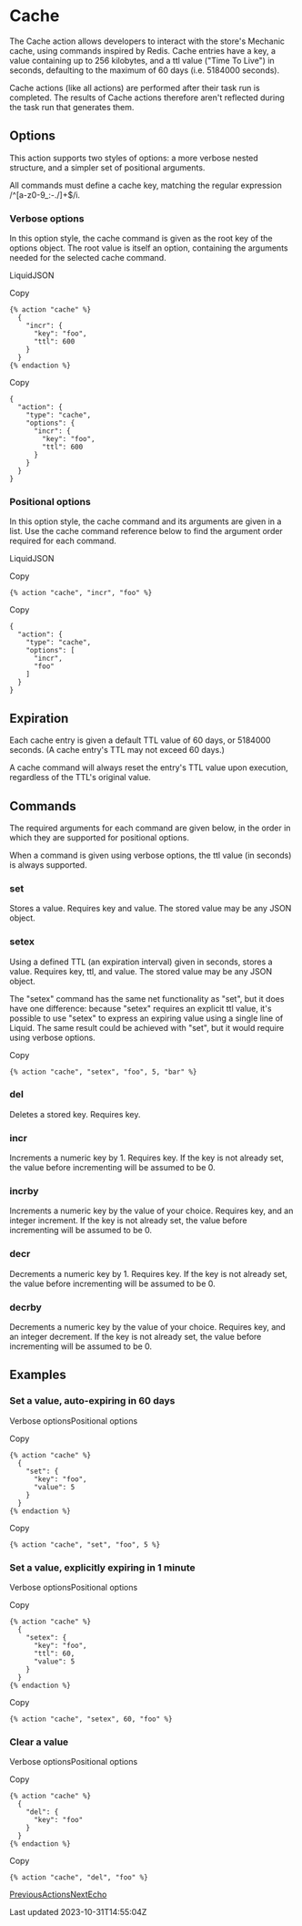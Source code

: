 # Cache

The Cache action allows developers to interact with the store's Mechanic cache, using commands inspired by Redis. Cache entries have a key, a value containing up to 256 kilobytes, and a ttl value ("Time To Live") in seconds, defaulting to the maximum of 60 days (i.e. 5184000 seconds).

Cache actions (like all actions) are performed after their task run is completed. The results of Cache actions therefore aren't reflected during the task run that generates them.

## Options

This action supports two styles of options: a more verbose nested structure, and a simpler set of positional arguments.

All commands must define a cache key, matching the regular expression /^[a-z0-9\_:\-\.\/]+$/i.

### Verbose options

In this option style, the cache command is given as the root key of the options object. The root value is itself an option, containing the arguments needed for the selected cache command.

LiquidJSON

Copy

    {% action "cache" %}
      {
        "incr": {
          "key": "foo",
          "ttl": 600
        }
      }
    {% endaction %}

Copy

    {
      "action": {
        "type": "cache",
        "options": {
          "incr": {
            "key": "foo",
            "ttl": 600
          }
        }
      }
    }

### Positional options

In this option style, the cache command and its arguments are given in a list. Use the cache command reference below to find the argument order required for each command.

LiquidJSON

Copy

    {% action "cache", "incr", "foo" %}

Copy

    {
      "action": {
        "type": "cache",
        "options": [
          "incr",
          "foo"
        ]
      }
    }

## Expiration

Each cache entry is given a default TTL value of 60 days, or 5184000 seconds. (A cache entry's TTL may not exceed 60 days.)

A cache command will always reset the entry's TTL value upon execution, regardless of the TTL's original value.

## Commands

The required arguments for each command are given below, in the order in which they are supported for positional options.

When a command is given using verbose options, the ttl value (in seconds) is always supported.

### set

Stores a value. Requires key and value. The stored value may be any JSON object.

### setex

Using a defined TTL (an expiration interval) given in seconds, stores a value. Requires key, ttl, and value. The stored value may be any JSON object.

The "setex" command has the same net functionality as "set", but it does have one difference: because "setex" requires an explicit ttl value, it's possible to use "setex" to express an expiring value using a single line of Liquid. The same result could be achieved with "set", but it would require using verbose options.

Copy

    {% action "cache", "setex", "foo", 5, "bar" %}

### del

Deletes a stored key. Requires key.

### incr

Increments a numeric key by 1. Requires key. If the key is not already set, the value before incrementing will be assumed to be 0.

### incrby

Increments a numeric key by the value of your choice. Requires key, and an integer increment. If the key is not already set, the value before incrementing will be assumed to be 0.

### decr

Decrements a numeric key by 1. Requires key. If the key is not already set, the value before incrementing will be assumed to be 0.

### decrby

Decrements a numeric key by the value of your choice. Requires key, and an integer decrement. If the key is not already set, the value before incrementing will be assumed to be 0.

## Examples

### Set a value, auto-expiring in 60 days

Verbose optionsPositional options

Copy

    {% action "cache" %}
      {
        "set": {
          "key": "foo",
          "value": 5
        }
      }
    {% endaction %}

Copy

    {% action "cache", "set", "foo", 5 %}

### Set a value, explicitly expiring in 1 minute

Verbose optionsPositional options

Copy

    {% action "cache" %}
      {
        "setex": {
          "key": "foo",
          "ttl": 60,
          "value": 5
        }
      }
    {% endaction %}

Copy

    {% action "cache", "setex", 60, "foo" %}

### Clear a value

Verbose optionsPositional options

Copy

    {% action "cache" %}
      {
        "del": {
          "key": "foo"
        }
      }
    {% endaction %}

Copy

    {% action "cache", "del", "foo" %}

[PreviousActions](/core/actions)[NextEcho](/core/actions/echo)

Last updated 2023-10-31T14:55:04Z